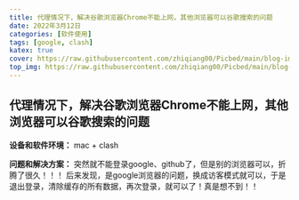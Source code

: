 ```yaml
---
title: 代理情况下，解决谷歌浏览器Chrome不能上网，其他浏览器可以谷歌搜索的问题
date: 2022年3月12日
categories: [软件使用]
tags: [google, clash]
katex: true
cover: https://raw.githubusercontent.com/zhiqiang00/Picbed/main/blog-images/2022/03/20/7f0f94f3ea0db706c233c4bcb413c046-XfMeXNI42d8-b472ff.jpg
top_img: https://raw.githubusercontent.com/zhiqiang00/Picbed/main/blog-images/2022/03/20/9d2244833e878e2169062087c9ab0874-wallhaven-g72p87-af7e51.jpg
---
```


## 代理情况下，解决谷歌浏览器Chrome不能上网，其他浏览器可以谷歌搜索的问题



**设备和软件环境：**
mac + clash

**问题和解决方案：**
突然就不能登录google、github了，但是别的浏览器可以，折腾了很久！！！
后来发现，是google浏览器的问题，换成访客模式就可以，于是退出登录，清除缓存的所有数据，再次登录，就可以了！真是想不到！！